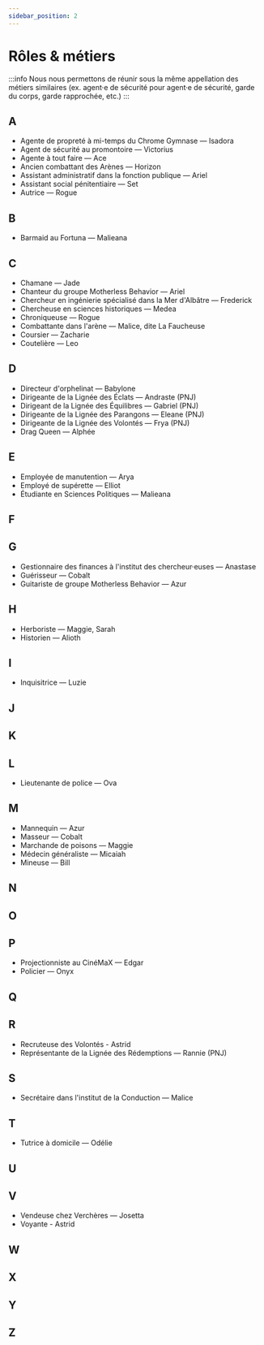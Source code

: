 ```yaml
---
sidebar_position: 2
---
```


# Rôles & métiers
:::info
Nous nous permettons de réunir sous la même appellation des métiers similaires (ex. agent·e de sécurité pour agent·e de sécurité, garde du corps, garde rapprochée, etc.)
:::

## A

- Agente de propreté à mi-temps du Chrome Gymnase — Isadora
- Agent de sécurité au promontoire — Victorius
- Agente à tout faire — Ace
- Ancien combattant des Arènes — Horizon
- Assistant administratif dans la fonction publique — Ariel
- Assistant social pénitentiaire — Set
- Autrice — Rogue

## B

- Barmaid au Fortuna — Malieana

## C

- Chamane — Jade
- Chanteur du groupe Motherless Behavior — Ariel
- Chercheur en ingénierie spécialisé dans la Mer d'Albâtre — Frederick
- Chercheuse en sciences historiques — Medea
- Chroniqueuse — Rogue
- Combattante dans l'arène — Malice, dite La Faucheuse
- Coursier — Zacharie
- Coutelière — Leo

## D

- Directeur d'orphelinat — Babylone
- Dirigeante de la Lignée des Éclats — Andraste (PNJ)
- Dirigeant de la Lignée des Équilibres — Gabriel (PNJ)
- Dirigeante de la Lignée des Parangons — Eleane (PNJ)
- Dirigeante de la Lignée des Volontés — Frya (PNJ)
- Drag Queen — Alphée

## E

- Employée de manutention — Arya
- Employé de supérette — Elliot
- Étudiante en Sciences Politiques — Malieana

## F

## G

- Gestionnaire des finances à l'institut des chercheur·euses — Anastase
- Guérisseur — Cobalt
- Guitariste de groupe Motherless Behavior — Azur

## H

- Herboriste — Maggie, Sarah
- Historien — Alioth

## I

- Inquisitrice — Luzie

## J

## K

## L

- Lieutenante de police — Ova

## M

- Mannequin — Azur
- Masseur — Cobalt
- Marchande de poisons — Maggie
- Médecin généraliste — Micaiah
- Mineuse — Bill

## N

## O

## P

- Projectionniste au CinéMaX — Edgar
- Policier — Onyx

## Q

## R

- Recruteuse des Volontés - Astrid
- Représentante de la Lignée des Rédemptions — Rannie (PNJ)

## S

- Secrétaire dans l'institut de la Conduction — Malice

## T

- Tutrice à domicile — Odélie

## U

## V

- Vendeuse chez Verchères — Josetta
- Voyante - Astrid


## W

## X

## Y

## Z